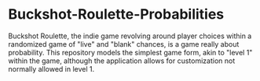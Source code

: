# Buckshot-Roulette-Probabilities
Buckshot Roulette, the indie game revolving around player choices within a  randomized game of "live" and "blank" chances, is a game really about probability. This repository models the simplest game form, akin to "level 1" within the game, although the application allows for customization not normally allowed in level 1.
